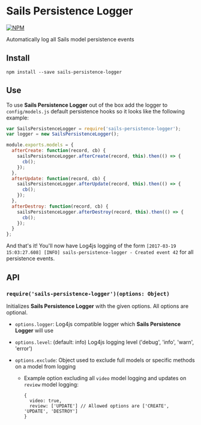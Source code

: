 # Sails Persistence Logger

[![NPM](https://nodei.co/npm/sails-persistence-logger.png)](https://nodei.co/npm/sails-persistence-logger/)

Automatically log all Sails model persistence events

## Install

`npm install --save sails-persistence-logger`

## Use

To use **Sails Persistence Logger** out of the box add the logger to `config/models.js` default persistence hooks so it looks like the following example:

```javascript
var SailsPersistenceLogger = require('sails-persistence-logger');
var logger = new SailsPersistenceLogger();

module.exports.models = {
  afterCreate: function(record, cb) {
    sailsPersistenceLogger.afterCreate(record, this).then(() => {
      cb();
    });
  },
  afterUpdate: function(record, cb) {
    sailsPersistenceLogger.afterUpdate(record, this).then(() => {
      cb();
    });
  },
  afterDestroy: function(record, cb) {
    sailsPersistenceLogger.afterDestroy(record, this).then(() => {
      cb();
    });
  }
};
```

And that's it! You'll now have Log4js logging of the form `[2017-03-19 15:03:27.608] [INFO] sails-persistence-logger - Created event 42` for all persistence events.

## API

### `require('sails-persistence-logger')(options: Object)`

Initializes **Sails Persistence Logger** with the given options. All options are optional.

- `options.logger`: Log4js compatible logger which **Sails Persistence Logger** will use
- `options.level`: (default: info) Log4js logging level ('debug', 'info', 'warn', 'error')
- `options.exclude`: Object used to exclude full models or specific methods on a model from logging

  - Example option excluding all `video` model logging and updates on `review` model logging:

    ```
    {
      video: true,
      review: ['UPDATE'] // Allowed options are ['CREATE', 'UPDATE', 'DESTROY']
    }
    ```
